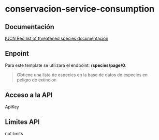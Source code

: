 # conservacion-service-consumption

## Documentación
[IUCN Red list of threatened species documentación](@documentation@)
## Enpoint
Para este template se utilizara el endpoint: **/species/page/0**.
> Obtiene una lista de especies en la base de datos de especies en peligro de extincion
## Acceso a la API
ApiKey
## Limites API
not limits